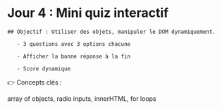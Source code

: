 # Jour 4 : Mini quiz interactif
    ## Objectif : Utiliser des objets, manipuler le DOM dynamiquement.

       - 3 questions avec 3 options chacune

       - Afficher la bonne réponse à la fin

       - Score dynamique

👉 Concepts clés :

array of objects, radio inputs, innerHTML, for loops